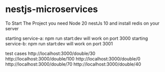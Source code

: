 # nestjs-microservices

To Start The Project you need Node 20
nestJs 10
and install redis on your server

starting service-a: npm run start:dev will work on port 3000
starting service-b: npm run start:dev will work on port 3001

test cases
http://localhost:3000/double/30
http://localhost:3000/double/100
http://localhost:3000/double/0
http://localhost:3000/double/70
http://localhost:3000/double/40

